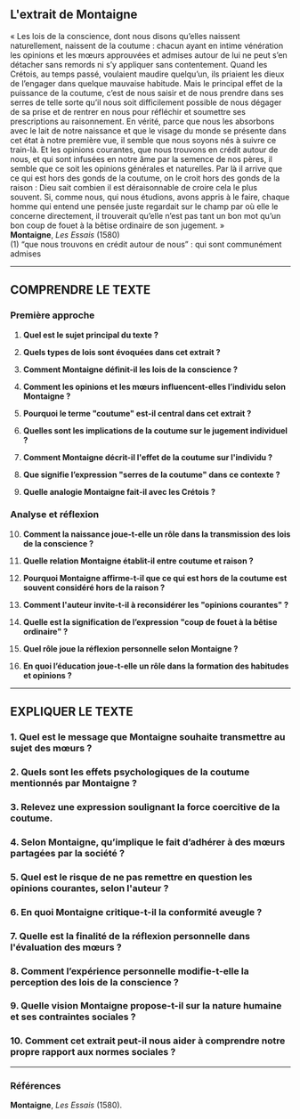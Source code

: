 ## L'extrait de Montaigne

« Les lois de la conscience, dont nous disons qu’elles naissent naturellement, naissent de la coutume : chacun ayant en intime vénération les opinions et les mœurs approuvées et admises autour de lui ne peut s’en détacher sans remords ni s’y appliquer sans contentement. Quand les Crétois, au temps passé, voulaient maudire quelqu’un, ils priaient les dieux de l’engager dans quelque mauvaise habitude. Mais le principal effet de la puissance de la coutume, c’est de nous saisir et de nous prendre dans ses serres de telle sorte qu’il nous soit difficilement possible de nous dégager de sa prise et de rentrer en nous pour réfléchir et soumettre ses prescriptions au raisonnement. En vérité, parce que nous les absorbons avec le lait de notre naissance et que le visage du monde se présente dans cet état à notre première vue, il semble que nous soyons nés à suivre ce train-là. Et les opinions courantes, que nous trouvons en crédit autour de nous, et qui sont infusées en notre âme par la semence de nos pères, il semble que ce soit les opinions générales et naturelles. Par là il arrive que ce qui est hors des gonds de la coutume, on le croit hors des gonds de la raison : Dieu sait combien il est déraisonnable de croire cela le plus souvent. Si, comme nous, qui nous étudions, avons appris à le faire, chaque homme qui entend une pensée juste regardait sur le champ par où elle le concerne directement, il trouverait qu’elle n’est pas tant un bon mot qu’un bon coup de fouet à la bêtise ordinaire de son jugement. »  
**Montaigne**, *Les Essais* (1580)  
(1) “que nous trouvons en crédit autour de nous” : qui sont communément admises

---

## COMPRENDRE LE TEXTE

### Première approche

1. **Quel est le sujet principal du texte ?**

2. **Quels types de lois sont évoquées dans cet extrait ?**

3. **Comment Montaigne définit-il les lois de la conscience ?**

4. **Comment les opinions et les mœurs influencent-elles l’individu selon Montaigne ?**

5. **Pourquoi le terme "coutume" est-il central dans cet extrait ?**

6. **Quelles sont les implications de la coutume sur le jugement individuel ?**

7. **Comment Montaigne décrit-il l'effet de la coutume sur l'individu ?**

8. **Que signifie l’expression "serres de la coutume" dans ce contexte ?**

9. **Quelle analogie Montaigne fait-il avec les Crétois ?**

### Analyse et réflexion

10. **Comment la naissance joue-t-elle un rôle dans la transmission des lois de la conscience ?**

11. **Quelle relation Montaigne établit-il entre coutume et raison ?**

12. **Pourquoi Montaigne affirme-t-il que ce qui est hors de la coutume est souvent considéré hors de la raison ?**

13. **Comment l'auteur invite-t-il à reconsidérer les "opinions courantes" ?**

14. **Quelle est la signification de l’expression "coup de fouet à la bêtise ordinaire" ?**

15. **Quel rôle joue la réflexion personnelle selon Montaigne ?**

16. **En quoi l’éducation joue-t-elle un rôle dans la formation des habitudes et opinions ?**

---

## EXPLIQUER LE TEXTE

### 1. Quel est le message que Montaigne souhaite transmettre au sujet des mœurs ? 

### 2. Quels sont les effets psychologiques de la coutume mentionnés par Montaigne ?

### 3. Relevez une expression soulignant la force coercitive de la coutume.

### 4. Selon Montaigne, qu’implique le fait d’adhérer à des mœurs partagées par la société ?

### 5. Quel est le risque de ne pas remettre en question les opinions courantes, selon l'auteur ?

### 6. En quoi Montaigne critique-t-il la conformité aveugle ? 

### 7. Quelle est la finalité de la réflexion personnelle dans l'évaluation des mœurs ?

### 8. Comment l’expérience personnelle modifie-t-elle la perception des lois de la conscience ?

### 9. Quelle vision Montaigne propose-t-il sur la nature humaine et ses contraintes sociales ?

### 10. Comment cet extrait peut-il nous aider à comprendre notre propre rapport aux normes sociales ?

---

### Références

**Montaigne**, *Les Essais* (1580).